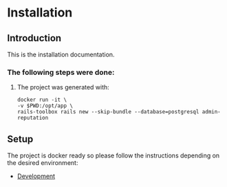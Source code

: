 # Installation

## Introduction
This is the installation documentation.

### The following steps were done:
1. The project was generated with:

    ```
    docker run -it \
    -v $PWD:/opt/app \
    rails-toolbox rails new --skip-bundle --database=postgresql admin-reputation
    ```

## Setup
The project is docker ready so please follow the instructions depending on the desired environment:

- [Development](../development/index.md)
